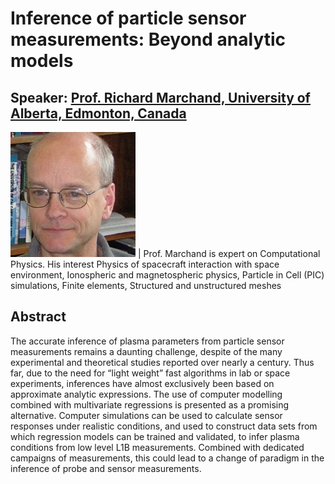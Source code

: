 # Inference of particle sensor measurements: Beyond analytic models
## Speaker: [Prof. Richard Marchand, University of Alberta, Edmonton, Canada](https://sites.ualberta.ca/~rmarchan/) 

![richard-marchand](assets/images/richard-marchand.jpeg) | Prof. Marchand is expert on Computational Physics. His interest Physics of spacecraft interaction with space environment, Ionospheric and magnetospheric physics, Particle in Cell (PIC) simulations, Finite elements, Structured and unstructured meshes

## Abstract
The accurate inference of plasma parameters from particle sensor measurements remains a daunting
challenge, despite of the many experimental and theoretical studies reported over nearly a century.
Thus far, due to the need for “light weight” fast algorithms in lab or space experiments, inferences have
almost exclusively been based on approximate analytic expressions. The use of computer modelling
combined with multivariate regressions is presented as a promising alternative. Computer simulations
can be used to calculate sensor responses under realistic conditions, and used to construct data sets
from which regression models can be trained and validated, to infer plasma conditions from low level
L1B measurements. Combined with dedicated campaigns of measurements, this could lead to a change
of paradigm in the inference of probe and sensor measurements.
